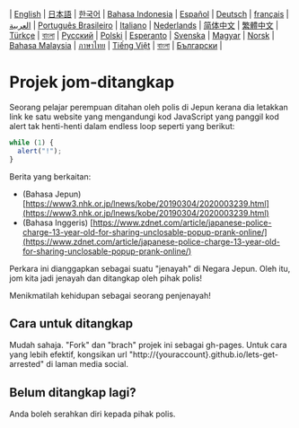 | [English](README.md) | [日本語](README.ja.md) | [한국어](README.ko.md) | [Bahasa Indonesia](README.in.md) | [Español](README.es.md) | [Deutsch](README.de.md) | [français](README.fr.md) | [العربية](README.ar.md) | [Português Brasileiro](README.pt-br.md) | [Italiano](README.it.md) | [Nederlands](README.nl.md) | [简体中文](README.zh_hans.md) | [繁體中文](README.zh_hant.md) | [Türkçe](README.tr.md) | [বাংলা](README.bn.md) | [Русский](README.ru.md) | [Polski](README.pl.md) | [Esperanto](README.eo.md) | [Svenska](README.se.md) | [Magyar](README.hu.md) | [Norsk](README.no.md) | [Bahasa Malaysia](README.ms.md) | [ภาษาไทย](README.th.md) | [Tiếng Việt](README.vi.md) | [বাংলা](README.bn.md) | [Български](README.bg.md) |

# Projek jom-ditangkap

Seorang pelajar perempuan ditahan oleh polis di Jepun kerana dia letakkan link ke satu website yang mengandungi
kod JavaScript yang panggil kod alert tak henti-henti dalam endless loop seperti yang berikut:

```js
while (1) {
  alert("!");
}
```

Berita yang berkaitan:

- (Bahasa Jepun) [https://www3.nhk.or.jp/lnews/kobe/20190304/2020003239.html](https://www3.nhk.or.jp/lnews/kobe/20190304/2020003239.html)
- (Bahasa Inggeris) [https://www.zdnet.com/article/japanese-police-charge-13-year-old-for-sharing-unclosable-popup-prank-online/](https://www.zdnet.com/article/japanese-police-charge-13-year-old-for-sharing-unclosable-popup-prank-online/)

Perkara ini dianggapkan sebagai suatu "jenayah" di Negara Jepun. Oleh itu, jom kita jadi jenayah dan ditangkap oleh pihak polis!

Menikmatilah kehidupan sebagai seorang penjenayah!

## Cara untuk ditangkap

Mudah sahaja. "Fork" dan "brach" projek ini sebagai gh-pages. Untuk cara yang lebih efektif, kongsikan url "http://{youraccount}.github.io/lets-get-arrested" di laman media social.

## Belum ditangkap lagi?

Anda boleh serahkan diri kepada pihak polis.

